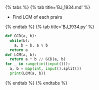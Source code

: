 {% tabs %}
{% tab title='BJ_1934.md' %}

* Find LCM of each prairs

{% endtab %}
{% tab title='BJ_1934.py' %}

```py
def GCD(a, b):
  while(b):
    a, b = b, a % b
  return a
def LCM(a, b):
  return a * b // GCD(a, b)
for _ in range(int(input())):
  a, b = map(int, input().split())
  print(LCM(a, b))
```

{% endtab %}
{% endtabs %}
